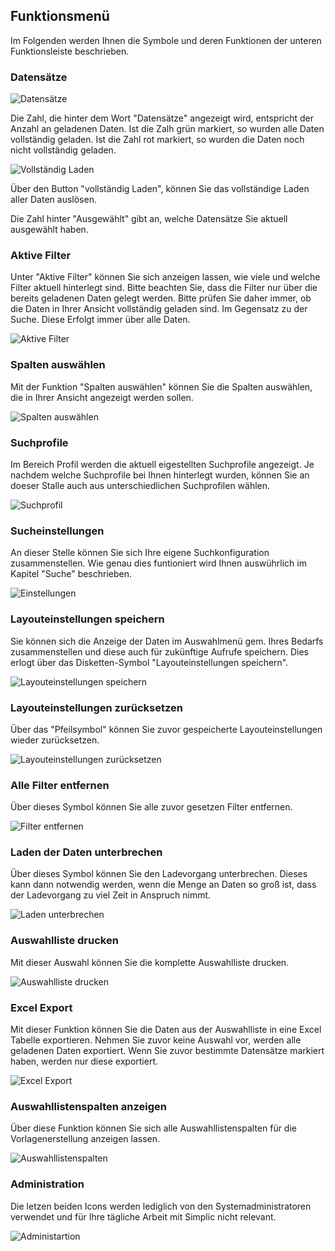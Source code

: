 ## Funktionsmenü

Im Folgenden werden Ihnen die Symbole und deren Funktionen der unteren Funktionsleiste beschrieben.

### Datensätze

![Datensätze](~/images/Datensätze.png)

Die Zahl, die hinter dem Wort "Datensätze" angezeigt wird, entspricht der Anzahl an geladenen Daten. 
Ist die Zalh grün markiert, so wurden alle Daten vollständig geladen. 
Ist die Zahl rot markiert, so wurden die Daten noch nicht vollständig geladen.

![Vollständig Laden](~/images/Vollständig_Laden.png)

Über den Button "vollständig Laden", können Sie das vollständige Laden aller Daten auslösen.

Die Zahl hinter "Ausgewählt" gibt an, welche Datensätze Sie aktuell ausgewählt haben.

### Aktive Filter

Unter "Aktive Filter" können Sie sich anzeigen lassen, wie viele und welche Filter aktuell hinterlegt sind.
Bitte beachten Sie, dass die Filter nur über die bereits geladenen Daten gelegt werden. Bitte prüfen Sie daher immer, ob die Daten in Ihrer Ansicht vollständig geladen sind.
Im Gegensatz zu der Suche. Diese Erfolgt immer über alle Daten.

![Aktive Filter](~/images/Aktive_Filter.png)

### Spalten auswählen

Mit der Funktion "Spalten auswählen" können Sie die Spalten auswählen, die in Ihrer Ansicht angezeigt werden sollen.

![Spalten auswählen](~/images/Spalten_auswählen.png)

### Suchprofile

Im Bereich Profil werden die aktuell eigestellten Suchprofile angezeigt. Je nachdem welche Suchprofile bei Ihnen hinterlegt wurden, können Sie an doeser Stalle auch aus unterschiedlichen Suchprofilen wählen.

![Suchprofil](~/images/Standardprofil.png)

### Sucheinstellungen

An dieser Stelle können Sie sich Ihre eigene Suchkonfiguration zusammenstellen. Wie genau dies funtioniert wird Ihnen auswührlich im Kapitel "Suche" beschrieben.

![Einstellungen](~/images/Einstellungen.png)

###  Layouteinstellungen speichern

Sie können sich die Anzeige der Daten im Auswahlmenü gem. Ihres Bedarfs zusammenstellen und diese auch für zukünftige Aufrufe speichern. Dies erlogt über das Disketten-Symbol "Layouteinstellungen speichern".

![Layouteinstellungen speichern](~/images/Layouteinstellungen_speichern.png)

### Layouteinstellungen zurücksetzen

Über das "Pfeilsymbol" können Sie zuvor gespeicherte Layouteinstellungen wieder zurücksetzen.

![Layouteinstellungen zurücksetzen](~/images/Layouteinstellungen_zurücksetzen.png)

### Alle Filter entfernen

Über dieses Symbol können Sie alle zuvor gesetzen Filter entfernen.

![Filter entfernen](~/images/Filter_entfernen.png)

### Laden der Daten unterbrechen

Über dieses Symbol können Sie den Ladevorgang unterbrechen. Dieses kann dann notwendig werden, wenn die Menge an Daten so groß ist, dass der Ladevorgang zu viel Zeit in Anspruch nimmt.

![Laden unterbrechen](~/images/Laden_unterbrechen.png)

### Auswahlliste drucken

Mit dieser Auswahl können Sie die komplette Auswahlliste drucken.

![Auswahlliste drucken](~/images/Auswahlliste_drucken.png)

### Excel Export

Mit dieser Funktion können Sie die Daten aus der Auswahlliste in eine Excel Tabelle exportieren. Nehmen Sie zuvor keine Auswahl vor, werden alle geladenen Daten exportiert. Wenn Sie zuvor bestimmte Datensätze markiert haben, werden nur diese exportiert.

![Excel Export](~/images/Excel_Export.png)

### Auswahllistenspalten anzeigen

Über diese Funktion können Sie sich alle Auswahllistenspalten für die Vorlagenerstellung anzeigen lassen.

![Auswahllistenspalten](~/images/Auswahllistenspalten.png)

### Administration

Die letzen beiden Icons werden lediglich von den Systemadministratoren verwendet und für Ihre tägliche Arbeit mit Simplic nicht relevant.

![Administartion](~/images/Administration.png)